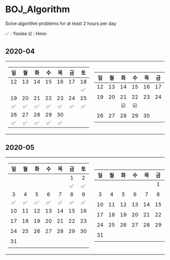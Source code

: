 # BOJ_Algorithm

<!-- At least 2 hours of algorithm problem solving a day -->
Solve algorithm problems for at least 2 hours per day

✅ : Yoolee ☑️ : Hmin

## 2020-04

<table>
<tr><td>

|일|월|화|수|목|금|토|
|:-:|:-:|:-:|:-:|:-:|:-:|:-:|
|12|13|14|15|16|17|18|
| | | | | | |✅|
|19|20|21|22|23|24|25|
|✅|✅|✅|✅|✅|✅|✅|
|26|27|28|29|30|||
|✅|✅|✅|✅|✅| | |

</td><td>

|일|월|화|수|목|금|토|
|:-:|:-:|:-:|:-:|:-:|:-:|:-:|
|12|13|14|15|16|17|18|
| | | | | | | |
|19|20|21|22|23|24|25|
| | |☑️|☑️| | | |
|26|27|28|29|30|||
| | | | | | | |

</td></tr></table>

## 2020-05

<table>
<tr><td>

|일|월|화|수|목|금|토|
|:-:|:-:|:-:|:-:|:-:|:-:|:-:|
| | | | | |1|2|
| | | | | |✅|✅|
|3|4|5|6|7|8|9|
|✅|✅|✅|✅|✅|✅|✅|
|10|11|12|13|14|15|16|
| | | | | | | |
|17|18|19|20|21|22|23|
| | | | | | | |
|24|25|26|27|28|29|30|
| | | | | | | |
|31|
| |


</td><td>


|일|월|화|수|목|금|토|
|:-:|:-:|:-:|:-:|:-:|:-:|:-:|
| | | | | |1|2|
| | | | | | | |
|3|4|5|6|7|8|9|
| | | | | | | |
|10|11|12|13|14|15|16|
| | | | | | | |
|17|18|19|20|21|22|23|
| | | | | | | |
|24|25|26|27|28|29|30|
| | | | | | | |
|31|
| |

</td></tr></table>
